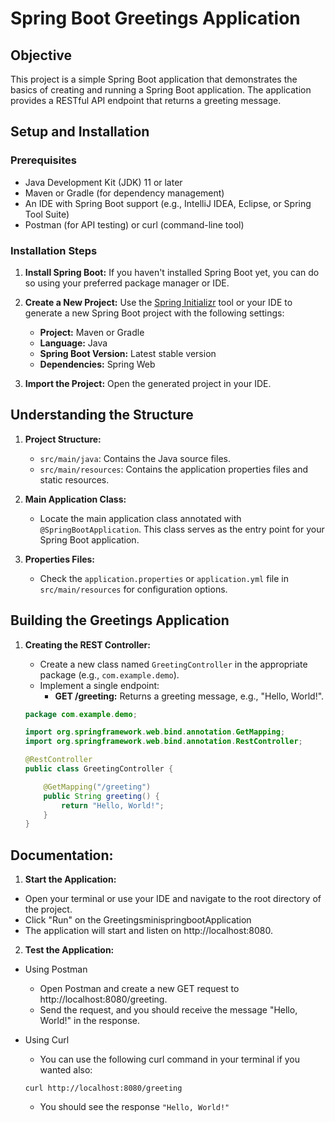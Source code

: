 # Spring Boot Greetings Application

## Objective

This project is a simple Spring Boot application that demonstrates the basics of creating and running a Spring Boot application. The application provides a RESTful API endpoint that returns a greeting message.

## Setup and Installation

### Prerequisites
- Java Development Kit (JDK) 11 or later
- Maven or Gradle (for dependency management)
- An IDE with Spring Boot support (e.g., IntelliJ IDEA, Eclipse, or Spring Tool Suite)
- Postman (for API testing) or curl (command-line tool)

### Installation Steps

1. **Install Spring Boot:**
   If you haven't installed Spring Boot yet, you can do so using your preferred package manager or IDE.

2. **Create a New Project:**
   Use the [Spring Initializr](https://start.spring.io/) tool or your IDE to generate a new Spring Boot project with the following settings:
    - **Project:** Maven or Gradle
    - **Language:** Java
    - **Spring Boot Version:** Latest stable version
    - **Dependencies:** Spring Web

3. **Import the Project:**
   Open the generated project in your IDE.

## Understanding the Structure

1. **Project Structure:**
    - `src/main/java`: Contains the Java source files.
    - `src/main/resources`: Contains the application properties files and static resources.

2. **Main Application Class:**
    - Locate the main application class annotated with `@SpringBootApplication`. This class serves as the entry point for your Spring Boot application.

3. **Properties Files:**
    - Check the `application.properties` or `application.yml` file in `src/main/resources` for configuration options.

## Building the Greetings Application

1. **Creating the REST Controller:**
    - Create a new class named `GreetingController` in the appropriate package (e.g., `com.example.demo`).
    - Implement a single endpoint:
        - **GET /greeting:** Returns a greeting message, e.g., "Hello, World!".

   ```java
   package com.example.demo;

   import org.springframework.web.bind.annotation.GetMapping;
   import org.springframework.web.bind.annotation.RestController;

   @RestController
   public class GreetingController {

       @GetMapping("/greeting")
       public String greeting() {
           return "Hello, World!";
       }
   }

## Documentation:
1. **Start the Application:**
 - Open your terminal or use your IDE and navigate to the root directory of the project.
 - Click "Run" on the GreetingsminispringbootApplication
 - The application will start and listen on http://localhost:8080.

2. **Test the Application:**
- Using Postman
   - Open Postman and create a new GET request to http://localhost:8080/greeting.
   - Send the request, and you should receive the message "Hello, World!" in the response.
  
- Using Curl
   - You can use the following curl command in your terminal if you wanted also:
   ````
  curl http://localhost:8080/greeting
  ````
   - You should see the response `"Hello, World!"`